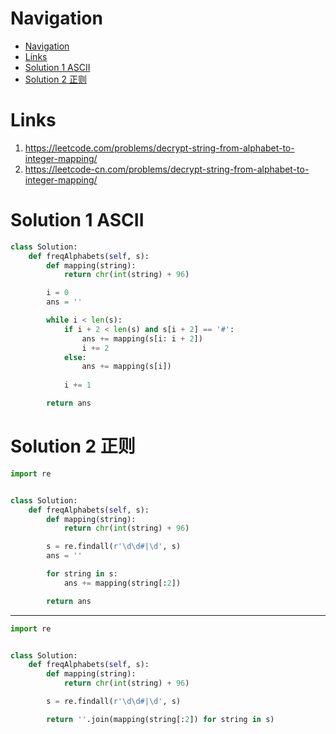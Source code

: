 # Navigation
- [Navigation](#navigation)
- [Links](#links)
- [Solution 1 ASCII](#solution-1-ascii)
- [Solution 2 正则](#solution-2-%e6%ad%a3%e5%88%99)

# Links
1. https://leetcode.com/problems/decrypt-string-from-alphabet-to-integer-mapping/
2. https://leetcode-cn.com/problems/decrypt-string-from-alphabet-to-integer-mapping/


# Solution 1 ASCII
```python
class Solution:
    def freqAlphabets(self, s):
        def mapping(string):
            return chr(int(string) + 96)

        i = 0
        ans = ''

        while i < len(s):
            if i + 2 < len(s) and s[i + 2] == '#':
                ans += mapping(s[i: i + 2])
                i += 2
            else:
                ans += mapping(s[i])
            
            i += 1

        return ans
```

# Solution 2 正则
```python
import re


class Solution:
    def freqAlphabets(self, s):
        def mapping(string):
            return chr(int(string) + 96)

        s = re.findall(r'\d\d#|\d', s)
        ans = ''

        for string in s:
            ans += mapping(string[:2])

        return ans
```
---
```python
import re


class Solution:
    def freqAlphabets(self, s):
        def mapping(string):
            return chr(int(string) + 96)

        s = re.findall(r'\d\d#|\d', s)

        return ''.join(mapping(string[:2]) for string in s)
```
